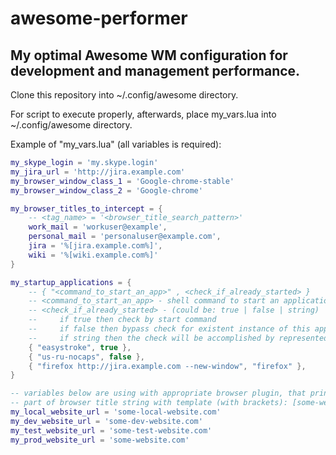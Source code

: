 awesome-performer
=================

## My optimal Awesome WM configuration for development and management performance.


Clone this repository into ~/.config/awesome directory.

For script to execute properly, afterwards, place my_vars.lua into ~/.config/awesome directory.

Example of "my_vars.lua" (all variables is required):

```lua
my_skype_login = 'my.skype.login'
my_jira_url = 'http://jira.example.com'
my_browser_window_class_1 = 'Google-chrome-stable'
my_browser_window_class_2 = 'Google-chrome'

my_browser_titles_to_intercept = {
    -- <tag_name> = '<browser_title_search_pattern>'
    work_mail = 'workuser@example',
    personal_mail = 'personaluser@example.com',
    jira = '%[jira.example.com%]',
    wiki = '%[wiki.example.com%]'
}

my_startup_applications = {
    -- { "<command_to_start_an_app>" , <check_if_already_started> }
    -- <command_to_start_an_app> - shell command to start an application
    -- <check_if_already_started> - (could be: true | false | string)
    --     if true then check by start command
    --     if false then bypass check for existent instance of this application
    --     if string then the check will be accomplished by represented string
    { "easystroke", true },
    { "us-ru-nocaps", false },
    { "firefox http://jira.example.com --new-window", "firefox" },
}

-- variables below are using with appropriate browser plugin, that prints in a
-- part of browser title string with template (with brackets): [some-website.com]
my_local_website_url = 'some-local-website.com'
my_dev_website_url = 'some-dev-website.com'
my_test_website_url = 'some-test-website.com'
my_prod_website_url = 'some-website.com'
```
